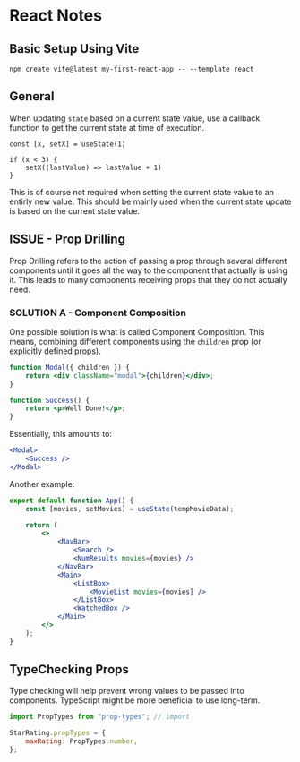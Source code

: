 # React Notes

## Basic Setup Using Vite

    npm create vite@latest my-first-react-app -- --template react

## General

When updating `state` based on a current state value, use a callback function to get the current state at time of execution.

    const [x, setX] = useState(1)

    if (x < 3) {
        setX((lastValue) => lastValue + 1)
    }

This is of course not required when setting the current state value to an entirly new value. This should be mainly used when the current state update is based on the current state value.

## ISSUE - Prop Drilling

Prop Drilling refers to the action of passing a prop through several different components until it goes all the way to the component that actually is using it. This leads to many components receiving props that they do not actually need.

### SOLUTION A - Component Composition

One possible solution is what is called Component Composition. This means, combining different components using the `children` prop (or explicitly defined props).

```jsx
function Modal({ children }) {
	return <div className="modal">{children}</div>;
}

function Success() {
	return <p>Well Done!</p>;
}
```

Essentially, this amounts to:

```jsx
<Modal>
	<Success />
</Modal>
```

Another example:

```jsx
export default function App() {
	const [movies, setMovies] = useState(tempMovieData);

	return (
		<>
			<NavBar>
				<Search />
				<NumResults movies={movies} />
			</NavBar>
			<Main>
				<ListBox>
					<MovieList movies={movies} />
				</ListBox>
				<WatchedBox />
			</Main>
		</>
	);
}
```

## TypeChecking Props

Type checking will help prevent wrong values to be passed into components. TypeScript might be more beneficial to use long-term.

```jsx
import PropTypes from "prop-types"; // import

StarRating.propTypes = {
	maxRating: PropTypes.number,
};
```
